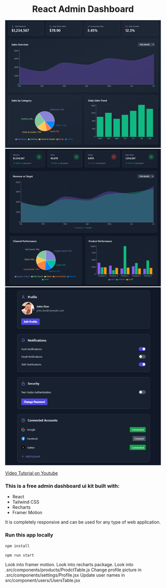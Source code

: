 <h1 align="center">React Admin Dashboard</h1>

![Demo App](/public/screenshot-for-readme-1.png)
![Demo App](/public/screenshot-for-readme-2.png)
![Demo App](/public/screenshot-for-readme-3.png)

[Video Tutorial on Youtube](https://youtu.be/gK0v_d91epk)

### This is a free admin dashboard ui kit built with:

-   React
-   Tailwind CSS
-   Recharts
-   Framer Motion

It is completely responsive and can be used for any type of web application.

<!-- https://github.com/burakorkmez/react-admin-dashboard  -->

### Run this app locally

```shell
npm install
```

```shell
npm run start
```

Look into framer motion.
Look into recharts package.
Look into .src/components/products/ProdctTable.js
Change profile picture in .src/components/settings/Profile.jsx
Update user names in src/component/users/UsersTable.jsx